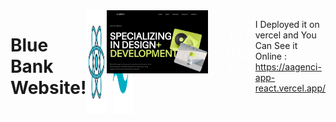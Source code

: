 <div style="display: flex; flex-direction: col;">
  <h1>
  Blue Bank Website!
</h1>
<br />
<div style=" display: flex; gap: 10px; ">
  <img src="public/icons8-react-js-100.png" alt="react" />
  <img src="public/icons8-tailwindcss-96.png" alt="react" />
</div>
<br />
<a href="https://aagenci-app-react.vercel.app/">
  <img src="public/aagenci.png" alt="aagenci" />
</a>

<pre style="font-size: 25px ; color: white;">
  I Created This project using :
  Reactjs 
  tailwindcss
  
</pre>

I Deployed it on vercel and You Can See it Online :  https://aagenci-app-react.vercel.app/

</div>


